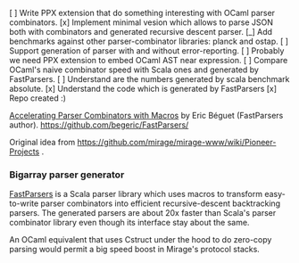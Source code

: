 
[ ] Write PPX extension that do something interesting with OCaml parser combinators.
  [x] Implement minimal vesion which allows to parse JSON both with combinators and generated recursive descent parser.
  [_] Add benchmarks against other parser-combinator libraries: planck and ostap.
  [ ] Support generation of parser with and without error-reporting.
  [ ] Probably we need PPX extension to embed OCaml AST near expression.
[ ] Compare OCaml's naive combinator speed with Scala ones and generated by FastParsers.
  [ ] Understand are the numbers generated by scala benchmark absolute.
[x] Understand the code which is generated by FastParsers
[x] Repo created :)

[Accelerating Parser Combinators with Macros](http://infoscience.epfl.ch/record/200905/files/p7-beguet.pdf) by Eric Béguet (FastParsers author).
https://github.com/begeric/FastParsers/

Original idea from https://github.com/mirage/mirage-www/wiki/Pioneer-Projects .

### Bigarray parser generator

[FastParsers](https://github.com/begeric/FastParsers) is a Scala parser library which uses macros to transform easy-to-write parser combinators into efficient recursive-descent backtracking parsers. The generated parsers are about 20x faster than Scala's parser combinator library even though its interface stay about the same.

An OCaml equivalent that uses Cstruct under the hood to do zero-copy parsing would permit a big speed boost in Mirage's protocol stacks.
